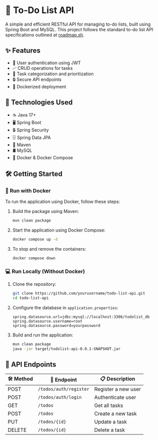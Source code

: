 # 📝 To-Do List API

A simple and efficient RESTful API for managing to-do lists, built using Spring Boot and MySQL. This project follows the standard to-do list API specifications outlined at [roadmap.sh](https://roadmap.sh/projects/todo-list-api).

## ✨ Features
- 🔑 User authentication using JWT
- ✅ CRUD operations for tasks
- 📌 Task categorization and prioritization
- 🔒 Secure API endpoints
- 🐳 Dockerized deployment

## 🚀 Technologies Used
- ☕ Java 17+
- 🖥️ Spring Boot
- 🔒 Spring Security
- 🗄️ Spring Data JPA
- 🔧 Maven
- 🛢️ MySQL
- 🐳 Docker & Docker Compose

## 🛠 Getting Started
### 🐳 Run with Docker
To run the application using Docker, follow these steps:
1. Build the package using Maven:
   ```sh
   mvn clean package
   ```
2. Start the application using Docker Compose:
   ```sh
   docker compose up -d
   ```
3. To stop and remove the containers:
   ```sh
   docker compose down
   ```

### 💻 Run Locally (Without Docker)
1. Clone the repository:
   ```sh
   git clone https://github.com/yourusername/todo-list-api.git
   cd todo-list-api
   ```
2. Configure the database in `application.properties`:
   ```properties
   spring.datasource.url=jdbc:mysql://localhost:3306/todolist_db
   spring.datasource.username=root
   spring.datasource.password=yourpassword
   ```
3. Build and run the application:
   ```sh
   mvn clean package
   java -jar target/todolist-api-0.0.1-SNAPSHOT.jar
   ```

## 📌 API Endpoints
| 🛠 Method | 🔗 Endpoint          | 📋 Description      |
|----------|------------------------|----------------------|
| POST     | `/todos/auth/register` | Register a new user  |
| POST     | `/todos/auth/login`    | Authenticate user    |
| GET      | `/todos`               | Get all tasks        |
| POST     | `/todos`               | Create a new task    |
| PUT      | `/todos/{id}`          | Update a task        |
| DELETE   | `/todos/{id}`          | Delete a task        |
